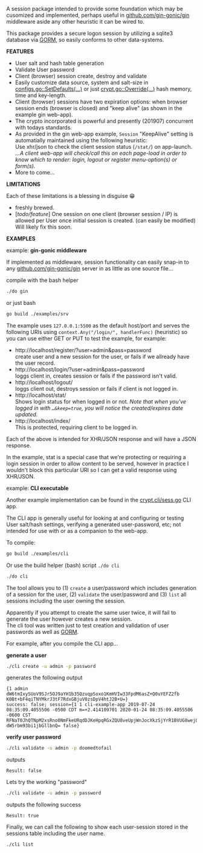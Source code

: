 

A session package intended to provide some foundation which may be cusomized and
implemented, perhaps useful in [github.com/gin-gonic/gin] middleware aside any other heuristic it can be wired to.

This package provides a secure logon session by utilizing a sqlite3 database via [GORM],
so easily conforms to other data-systems.

**FEATURES**

- User salt and hash table generation
- Validate User password
- Client (browser) session create, destroy and validate
- Easily customize data source, system and salt-size in
  [configs.go::SetDefaults(…)][setdefaults] or just
  [crypt.go::Override(…)][crypt-override] hash memory, time and key-length.
- Client (browser) sessions have two expiration options: when browser session ends (browser is closed) and "keep alive" (as shown in the example gin web-app).
- The crypto incorporated is powerful and presently (201907) concurrent
  with todays standards.
- As provided in the gin web-app example, `Session` "KeepAlive" setting is automatially
  maintained using the following heuristic:  
  Use xhr/json to check the client session status (`/stat/`) on app-launch.  
  *...A client web-app will check/call this on each page-load in order to
  know which to render: login, logout or register menu-option(s) or form(s).*
- More to come…

**LIMITATIONS**

Each of these limitations is a blessing in disguise 😁

- freshly brewed.
- [*todo/feature*] One session on one client (browser session / IP) is allowed per User once initial session is created.  (can easily be modified)  
  Will likely fix this soon.


**EXAMPLES**


example: **gin-gonic middleware**

If implemented as middleware, session functionality can easily snap-in to any
[github.com/gin-gonic/gin] server in as little as one source file…

compile with the bash helper

```bash
./do gin
```

or just bash

```bash
go build ./examples/srv
```

The example uses `127.0.0.1:5500` as the default host/port and serves the following URIs
using `context.Any("/login/", handlerFunc)` (heuristic) so you can use either GET or PUT
to test the example, for example:

- http://localhost/register/?user=admin&pass=password  
  create user and a new session for the user, or fails if we allready have the user record.
- http://localhost/login/?user=admin&pass=password  
  loggs client in, creates session or fails if the password isn't valid.
- http://localhost/logout/  
  loggs client out, destroys session or fails if client is not logged in.
- http://localhost/stat/  
  Shows login status for when logged in or not. *Note that when you've logged in
  with `…&keep=true`, you will notice the created/expires date updated.*
- http://localhost/index/  
  This is protected, requiring client to be logged in.

Each of the above is intended for XHR/JSON response and will have a JSON response.

In the example, stat is a special case that we're protecting or requiring a login
session in order to allow content to be served, however in practice I wouldn't block
this particular URI so I can get a valid response using XHR/JSON.

example: **CLI executable**

Another example implementation can be found in the [crypt.cli/sess.go] CLI app.

The CLI app is generally useful for looking at and configuring or testing User
salt/hash settings, verifying a generated user-password, etc;
not intended for use with or as a companion to the web-app.

To compile:
```bash
go build ./examples/cli
```

Or use the build helper (bash) script `./do cli`

```bash
./do cli
```

The tool allows you to (1) `create` a user/password which includes generation of
a session for the user, (2) `validate` the user/password and (3) `list` all
sessions including the user owning the session.

Apparently if you attempt to create the same user twice, it will fail to generate the user however creates a new session.  
The cli tool was written just to test creation and validation of user passwords as well as [GORM].

For example, after you compile the CLI app...


**generate a user**

```bash
./cli create -u admin -p password
```
generates the following output
```text
{1 admin dW6tmIxySUoV9SJr5OJ9aYH1b35QzuqpSoxo1KmHVIw33FpdM6asZ+Q0uYEFZ2fb K0Bt+bF4qiTNYMkrJ3tF7RdxGBjuV0zsDpV4htJ2B+U=}
success: false; session={1 1 cli-example-app 2019-07-24 08:35:09.4055506 -0500 CDT m=+2.414109701 2020-01-24 08:35:09.4055506 -0600 CST RFNaT0JhQTNpM2xsRno0NmFkeURqdDJKeHpqRGxZQU8veUpjWnJocXkzSjYrR1BVUG8wejQ2QklJbzZ0NThSRA== dW5rbm93bi1jbGllbnQ= false}
```
**verify user password**
```bash
./cli validate -u admin -p doomedtofail
```
outputs
```text
Result: false
```
Lets try the working "password"
```bash
./cli validate -u admin -p password
```
outputs the following success
```text
Result: true
```
Finally, we can call the following to show each user-session stored in the sessions table including the user name.
```bash
./cli list
```

[crypt.cli/sess.go]:            crypt.cli/sess.go
[setdefaults]:                  https://github.com/tfwio/session/blob/bb6bd69e91f3ca4ef880e5f216fe25c3febd5912/configs.go#L27
[crypt-override]:               https://github.com/tfwio/session/blob/16e442ee2d7bb51873e2741dd5aa98f0751abbe4/crypt.go#L20
[ClientIP]:                     https://github.com/gin-gonic/gin/blob/f98b339b773105aad77f321d0baaa30475bf875d/context.go#L690
[GORM]:                         https://github.com/jinzhu/gorm
[github.com/gin-gonic/gin]:     https://github.com/gin-gonic/gin
[working-example]:              https://github.com/tfwio/sekhem/blob/cd0c5c5021683d424ff9b351b7a6258f7f2e5bde/fsindex/config/serve.logon.go
[GORM]:                         https://github.com/jinzhu/gorm